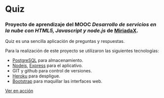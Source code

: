 # Quiz

### Proyecto de aprendizaje del MOOC ***Desarrollo de servicios en la nube con HTML5, Javascript y node.js*** de [MiriadaX](https://www.miriadax.net).

Quiz es una sencilla aplicación de preguntas y respuestas.

Para la realización de este proyecto se utilizaron las siguientes tecnologías:

* [PostgreSQL](http://postgresql.org/) para almacenamiento.
* [Nodejs](https://nodejs.org/), [Express](https://www.npmjs.com/package/express) para el aplicativo.
* GIT y github para control de versiones.
* [Heroku](http://heroku.com/) para despligue.
* [Bootstrap](http://getbootstrap.com/) para maquillar las interfaces web.

[Ver en acción](https://quiz-2015-rdab.herokuapp.com/)
